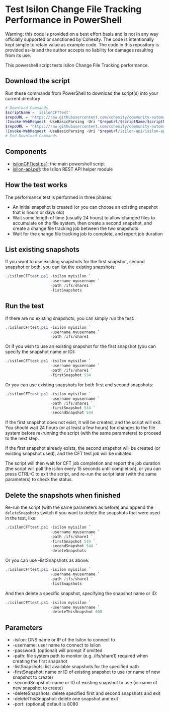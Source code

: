 # Test Isilon Change File Tracking Performance in PowerShell

Warning: this code is provided on a best effort basis and is not in any way officially supported or sanctioned by Cohesity. The code is intentionally kept simple to retain value as example code. The code in this repository is provided as-is and the author accepts no liability for damages resulting from its use.

This powershell script tests Isilon Change File Tracking performance.

## Download the script

Run these commands from PowerShell to download the script(s) into your current directory

```powershell
# Download Commands
$scriptName = 'isilonCFTtest'
$repoURL = 'https://raw.githubusercontent.com/cohesity/community-automation-samples/main/powershell'
(Invoke-WebRequest -UseBasicParsing -Uri "$repoUrl/$scriptName/$scriptName.ps1").content | Out-File "$scriptName.ps1"; (Get-Content "$scriptName.ps1") | Set-Content "$scriptName.ps1"
$repoURL = 'https://raw.githubusercontent.com/cohesity/community-automation-samples/main/powershell'
(Invoke-WebRequest -UseBasicParsing -Uri "$repoUrl/isilon-api/isilon-api.ps1").content | Out-File "isilon-api.ps1"; (Get-Content "isilon-api.ps1") | Set-Content "isilon-api.ps1"
# End Download Commands
```

## Components

* [isilonCFTtest.ps1](https://raw.githubusercontent.com/cohesity/community-automation-samples/main/powershell/isilonCFTtest/isilonCFTtest.ps1): the main powershell script
* [isilon-api.ps1](https://raw.githubusercontent.com/cohesity/community-automation-samples/main/powershell/isilon-api/isilon-api.ps1): the Isilon REST API helper module

## How the test works

The performance test is performed in three phases:

* An initial snapshot is created (or you can choose an existing snapshot that is hours or days old)
* Wait some length of time (usually 24 hours) to allow changed files to accumulate on the file system, then create a second snapshot, and create a change file tracking job between the two snapshots
* Wait for the change file tracking job to complete, and report job duration

## List existing snapshots

If you want to use existing snapshots for the first snapshot, second snapshot or both, you can list the existing snapshots:

```powershell
./isilonCFTtest.ps1 -isilon myisilon `
                    -username myusername `
                    -path /ifs/share1 `
                    -listSnapshots
```

## Run the test

If there are no existing snapshots, you can simply run the test:

```powershell
./isilonCFTtest.ps1 -isilon myisilon `
                    -username myusername `
                    -path /ifs/share1
```

Or if you wish to use an existing snapshot for the first snapshot (you can specify the snapshot name or ID):

```powershell
./isilonCFTtest.ps1 -isilon myisilon `
                    -username myusername `
                    -path /ifs/share1 `
                    -firstSnapshot 534
```

Or you can use existing snapshots for both first and second snapshots:

```powershell
./isilonCFTtest.ps1 -isilon myisilon `
                    -username myusername `
                    -path /ifs/share1 `
                    -firstSnapshot 534 `
                    -secondSnapshot 544
```

If the first snapshot does not exist, it will be created, and the script will exit. You should wait 24 hours (or at least a few hours) for changes to the file system before re-running the script (with the same parameters) to proceed to the next step.

If the first snapshot already exists, the second snapshot will be created (or existing snapshot used), and the CFT test job will be initiated.

The script will then wait for CFT job completion and report the job duration (the script will poll the isilon every 15 seconds until completion), or you can press CTRL-C to exit the script, and re-run the script later (with the same parameters) to check the status.

## Delete the snapshots when finished

Re-run the script (with the same parameters as before) and append the `-deleteSnapshots` switch if you want to delete the snapshots that were used in the test, like:

```powershell
./isilonCFTtest.ps1 -isilon myisilon `
                    -username myusername `
                    -path /ifs/share1 `
                    -firstSnapshot 534 `
                    -secondSnapshot 544 `
                    -deleteSnapshots
```

Or you can use -listSnapshots as above:

```powershell
./isilonCFTtest.ps1 -isilon myisilon `
                    -username myusername `
                    -path /ifs/share1 `
                    -listSnapshots
```

And then delete a specific snapshot, specifying the snapshot name or ID:

```powershell
./isilonCFTtest.ps1 -isilon myisilon `
                    -username myusername `
                    -deleteThisSnapshot 608
```

## Parameters

* -isilon: DNS name or IP of the Isilon to connect to
* -username: user name to connect to Isilon
* -password: (optional) will prompt if omitted
* -path: file system path to monitor (e.g. /ifs/share1) required when creating the first snapshot
* -listSnapshots: list available snapshots for the specified path
* -firstSnapshot: name or ID of existing snapshot to use (or name of new snapshot to create)
* -secondSnapshot: name or ID of existing snapshot to use (or name of new snapshot to create)
* -deleteSnapshots: delete specified first and second snapshots and exit
* -deleteThisSnapshot: delete one snapshot and exit
* -port: (optional) default is 8080
